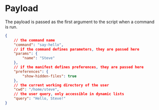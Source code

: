 # Payload

The payload is passed as the first argument to the script when a command is run.

```json
{
    // the command name
    "command": "say-hello",
    // if the command defines parameters, they are passed here
    "params": {
        "name": "Steve"
    },
    // if the manifest defines preferences, they are passed here
    "preferences": {
        "show-hidden-files": true
    },
    // the current working directory of the user
    "cwd": "/home/steve",
    // the user query, only accessible in dynamic lists
    "query": "Hello, Steve!"
}
```
